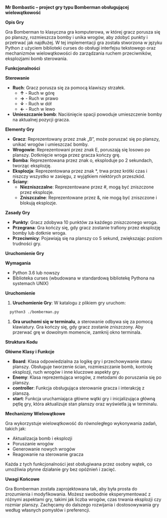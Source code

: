 **Mr Bombastic – project gry typu Bomberman obsługującej wielowątkowość**

**Opis Gry**

Gra Bomberman to klasyczna gra komputerowa, w której gracz porusza się po planszy, rozmieszcza bomby i unika wrogów, aby zdobyć punkty i przetrwać jak najdłużej. W tej implementacji gra została stworzona w języku Python z użyciem biblioteki curses do obsługi interfejsu tekstowego oraz mechanizmów wielowątkowości do zarządzania ruchem przeciwników, eksplozjami bomb sterowania.

**Funkcjonalności**

**Sterowanie**

- **Ruch**: Gracz porusza się za pomocą klawiszy strzałek.
  - **↑** - Ruch w górę
  - **→** - Ruch w prawo
  - **↓** - Ruch w dół
  - **←** - Ruch w lewo
- **Umieszczanie bomb**: Naciśnięcie spacji powoduje umieszczenie bomby na aktualnej pozycji gracza.

**Elementy Gry**

- **Gracz**: Reprezentowany przez znak „B”, może poruszać się po planszy, unikać wrogów i umieszczać bomby.
- **Wrogowie**: Reprezentowani przez znak E, poruszają się losowo po planszy. Dotknięcie wroga przez gracza kończy grę.
- **Bomba**: Reprezentowana przez znak o, eksploduje po 2 sekundach, tworząc eksplozję.
- **Eksplozja**: Reprezentowana przez znak \*, trwa przez krótki czas i niszczy wszystko w zasięgu, z wyjątkiem niektórych przeszkód.
- **Ściany**:
  - **Niezniszczalne**: Reprezentowane przez #, mogą być zniszczone przez eksplozje.
  - **Zniszczalne**: Reprezentowane przez &, nie mogą być zniszczone i blokują eksplozje.

**Zasady Gry**

- **Punkty**: Gracz zdobywa 10 punktów za każdego zniszczonego wroga.
- **Przegrana**: Gra kończy się, gdy gracz zostanie trafiony przez eksplozję bomby lub dotknie wroga.
- **Przeciwnicy**: Pojawiają się na planszy co 5 sekund, zwiększając poziom trudności gry.

**Uruchomienie Gry**

**Wymagania**

- Python 3.6 lub nowszy
- Biblioteka curses (wbudowana w standardową bibliotekę Pythona na systemach UNIX)

**Uruchomienie**

1. **Uruchomienie Gry**: W katalogu z plikiem gry uruchom:
```bash
  python3 ./bomberman.py
```
1. **Gra uruchomi się w terminalu**, a sterowanie odbywa się za pomocą klawiatury. Gra kończy się, gdy gracz zostanie zniszczony. Aby przerwać grę w dowolnym momencie, zamknij okno terminala.

**Struktura Kodu**

**Główne Klasy i Funkcje**

- **Board**: Klasa odpowiedzialna za logikę gry i przechowywanie stanu planszy. Obsługuje tworzenie ścian, rozmieszczanie bomb, kontrolę eksplozji, ruch wrogów i inne kluczowe aspekty gry.
- **Enemy**: Klasa reprezentująca wrogów, z metodami do poruszania się po planszy.
- **controller**: Funkcja obsługująca sterowanie gracza i interakcję z planszą.
- **start**: Funkcja uruchamiająca główne wątki gry i inicjalizująca główną pętlę gry, która aktualizuje stan planszy oraz wyświetla ją w terminalu.

**Mechanizmy Wielowątkowe**

Gra wykorzystuje wielowątkowość do równoległego wykonywania zadań, takich jak:

- Aktualizacja bomb i eksplozji
- Poruszanie wrogów
- Generowanie nowych wrogów
- Reagowanie na sterowanie gracza

Każda z tych funkcjonalności jest obsługiwana przez osobny wątek, co umożliwia płynne działanie gry bez opóźnień i zacięć.

**Uwagi Końcowe**

Gra Bomberman została zaprojektowana tak, aby była prosta do zrozumienia i modyfikowania. Możesz swobodnie eksperymentować z różnymi aspektami gry, takimi jak liczba wrogów, czas trwania eksplozji czy rozmiar planszy. Zachęcamy do dalszego rozwijania i dostosowywania gry według własnych pomysłów i preferencji.
